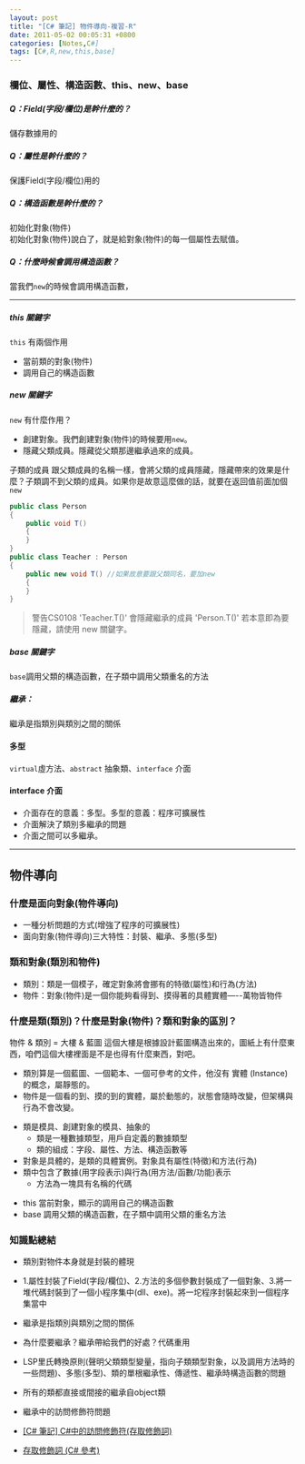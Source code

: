 ```yaml
---
layout: post
title: "[C# 筆記] 物件導向-複習-R"
date: 2011-05-02 00:05:31 +0800
categories: [Notes,C#]
tags: [C#,R,new,this,base]
---
```


### 欄位、屬性、構造函數、this、new、base
##### Q：Field(字段/欄位)是幹什麼的？    
儲存數據用的
##### Q：屬性是幹什麼的？
保護Field(字段/欄位)用的
##### Q：構造函數是幹什麼的？   
初始化對象(物件)    
初始化對象(物件)說白了，就是給對象(物件)的每一個屬性去賦值。    
##### Q：什麼時候會調用構造函數？
當我們`new`的時候會調用構造函數，

--- 

##### this 關鍵字
`this` 有兩個作用
- 當前類的對象(物件)
- 調用自己的構造函數

##### new 關鍵字
`new` 有什麼作用？
- 創建對象。我們創建對象(物件)的時候要用`new`。
- 隱藏父類成員。隱藏從父類那邊繼承過來的成員。

子類的成員 跟父類成員的名稱一樣，會將父類的成員隱藏，隱藏帶來的效果是什麼？子類調不到父類的成員。如果你是故意這麼做的話，就要在返回值前面加個 `new`
```c#
public class Person
{
    public void T()
    {
    }
}
public class Teacher : Person
{
    public new void T() //如果故意要跟父類同名，要加new
    {
    }
}
```
> 警告CS0108 'Teacher.T()' 會隱藏繼承的成員 'Person.T()'
若本意即為要隱藏，請使用 new 關鍵字。

##### base 關鍵字
`base`調用父類的構造函數，在子類中調用父類重名的方法

##### 繼承：
繼承是指類別與類別之間的關係

#### 多型
`virtual`虛方法、`abstract` 抽象類、`interface` 介面

#### interface 介面 
- 介面存在的意義：多型。多型的意義：程序可擴展性
- 介面解決了類別多繼承的問題
- 介面之間可以多繼承。

--- 
## 物件導向
### 什麼是面向對象(物件導向)
- 一種分析問題的方式(增強了程序的可擴展性)
- 面向對象(物件導向)三大特性：封裝、繼承、多態(多型)

### 類和對象(類別和物件)
- 類別：類是一個模子，確定對象將會挪有的特徵(屬性)和行為(方法)
- 物件：對象(物件)是一個你能夠看得到、摸得著的具體實體—--萬物皆物件

### 什麼是類(類別)？什麼是對象(物件)？類和對象的區別？
物件 & 類別 = 大樓 & 藍圖 
這個大樓是根據設計藍圖構造出來的，圖紙上有什麼東西，咱們這個大樓裡面是不是也得有什麼東西，對吧。    

- 類別算是一個藍圖、一個範本、一個可參考的文件，他沒有 實體 (Instance) 的概念，屬靜態的。
- 物件是一個看的到、摸的到的實體，屬於動態的，狀態會隨時改變，但架構與行為不會改變。
        
* 類是模具、創建對象的模具、抽象的
    * 類是一種數據類型，用戶自定義的數據類型
    * 類的組成：字段、屬性、方法、構造函數等
* 對象是具體的，是類的具體實例。對象具有屬性(特徵)和方法(行為)
* 類中包含了數據(用字段表示)與行為(用方法/函數/功能)表示
    * 方法為一塊具有名稱的代碼
- this 當前對象，顯示的調用自己的構造函數
- base 調用父類的構造函數，在子類中調用父類的重名方法


### 知識點總結
- 類別對物件本身就是封裝的體現
- 1.屬性封裝了Field(字段/欄位)、2.方法的多個參數封裝成了一個對象、3.將一堆代碼封裝到了一個小程序集中(dll、exe)。將一坨程序封裝起來到一個程序集當中
- 繼承是指類別與類別之間的關係
- 為什麼要繼承？繼承帶給我們的好處？代碼重用
- LSP里氏轉換原則(聲明父類類型變量，指向子類類型對象，以及調用方法時的一些問題)、多態(多型)、類的單根繼承性、傳遞性、繼承時構造函數的問題
- 所有的類都直接或間接的繼承自object類
- 繼承中的訪問修飾符問題




- [[C# 筆記] C#中的訪問修飾符(存取修飾詞)](https://riivalin.github.io/posts/access-modifiers/)
- [存取修飾詞 (C# 參考)](https://learn.microsoft.com/zh-tw/dotnet/csharp/language-reference/keywords/access-modifiers)